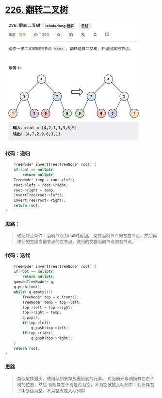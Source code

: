# [226. 翻转二叉树](https://leetcode.cn/problems/invert-binary-tree/)

<img src="https://raw.githubusercontent.com/damenshi/myImage/main/img/image-20220722234536672.png" alt="image-20220722234536672" style="zoom:50%;" />

### 代码：递归
```C++
	TreeNode* invertTree(TreeNode* root) {
    if(root == nullptr)
        return nullptr;
    TreeNode* temp = root->left;
    root->left = root->right;
    root->right = temp;
    invertTree(root->left);
    invertTree(root->right);
    return root;
}
```

### 思路：
> 递归终止条件：当前节点为null时返回。
> 交换当前节点的左右节点，然后再递归的交换当前节点的左节点，递归的交换当前节点的右节点。



### 代码：迭代

```c++
	TreeNode* invertTree(TreeNode* root) {
    if(root == nullptr)
        return nullptr;
    queue<TreeNode*> q;
    q.push(root);
    while(!q.empty()){
        TreeNode* top = q.front();
        TreeNode* temp = top->left;
        top->left = top->right;
        top->right = temp;
        q.pop();
        if(top->left)
            q.push(top->left);
        if(top->right)
            q.push(top->right);
    }
    return root;
}
```

### 思路
> 类似层序遍历，使用队列来存放遍历到的元素。
> 对当前元素调换其左右子树的位置，然后
> 判断其左子树是否为空，不为空就放入队列中；判断其右子树是否为空，不为空就放入队列中

